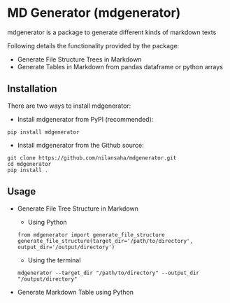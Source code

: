 # MD Generator (mdgenerator)

mdgenerator is a package to generate different kinds of markdown texts

Following details the functionality provided by the package:

- Generate File Structure Trees in Markdown
- Generate Tables in Markdown from pandas dataframe or python arrays

## Installation

There are two ways to install mdgenerator:

- Install mdgenerator from PyPI (recommended):

```
pip install mdgenerator
```

- Install mdgenerator from the Github source:

```
git clone https://github.com/nilansaha/mdgenerator.git
cd mdgenerator
pip install .
```

## Usage

- Generate File Tree Structure in Markdown
	- Using Python

	```
	from mdgenerator import generate_file_structure
	generate_file_structure(target_dir='/path/to/directory', output_dir='/output/directory')
	```
	- Using the terminal

	```
	mdgenerator --target_dir "/path/to/directory" --output_dir "/output/directory"
	```

- Generate Markdown Table using Python


